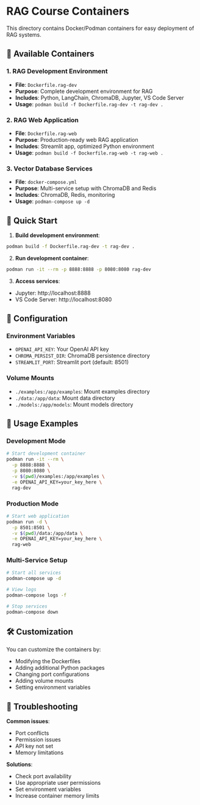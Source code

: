 # RAG Course Containers

This directory contains Docker/Podman containers for easy deployment of RAG systems.

## 🐳 Available Containers

### 1. RAG Development Environment
- **File**: `Dockerfile.rag-dev`
- **Purpose**: Complete development environment for RAG
- **Includes**: Python, LangChain, ChromaDB, Jupyter, VS Code Server
- **Usage**: `podman build -f Dockerfile.rag-dev -t rag-dev .`

### 2. RAG Web Application
- **File**: `Dockerfile.rag-web`
- **Purpose**: Production-ready web RAG application
- **Includes**: Streamlit app, optimized Python environment
- **Usage**: `podman build -f Dockerfile.rag-web -t rag-web .`

### 3. Vector Database Services
- **File**: `docker-compose.yml`
- **Purpose**: Multi-service setup with ChromaDB and Redis
- **Includes**: ChromaDB, Redis, monitoring
- **Usage**: `podman-compose up -d`

## 🚀 Quick Start

1. **Build development environment**:
```bash
podman build -f Dockerfile.rag-dev -t rag-dev .
```

2. **Run development container**:
```bash
podman run -it --rm -p 8888:8888 -p 8080:8080 rag-dev
```

3. **Access services**:
- Jupyter: http://localhost:8888
- VS Code Server: http://localhost:8080

## 🔧 Configuration

### Environment Variables
- `OPENAI_API_KEY`: Your OpenAI API key
- `CHROMA_PERSIST_DIR`: ChromaDB persistence directory
- `STREAMLIT_PORT`: Streamlit port (default: 8501)

### Volume Mounts
- `./examples:/app/examples`: Mount examples directory
- `./data:/app/data`: Mount data directory
- `./models:/app/models`: Mount models directory

## 📝 Usage Examples

### Development Mode
```bash
# Start development container
podman run -it --rm \
  -p 8888:8888 \
  -p 8080:8080 \
  -v $(pwd)/examples:/app/examples \
  -e OPENAI_API_KEY=your_key_here \
  rag-dev
```

### Production Mode
```bash
# Start web application
podman run -d \
  -p 8501:8501 \
  -v $(pwd)/data:/app/data \
  -e OPENAI_API_KEY=your_key_here \
  rag-web
```

### Multi-Service Setup
```bash
# Start all services
podman-compose up -d

# View logs
podman-compose logs -f

# Stop services
podman-compose down
```

## 🛠️ Customization

You can customize the containers by:
- Modifying the Dockerfiles
- Adding additional Python packages
- Changing port configurations
- Adding volume mounts
- Setting environment variables

## 🐛 Troubleshooting

**Common issues**:
- Port conflicts
- Permission issues
- API key not set
- Memory limitations

**Solutions**:
- Check port availability
- Use appropriate user permissions
- Set environment variables
- Increase container memory limits
